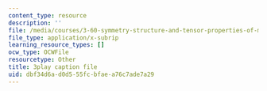 ```yaml
---
content_type: resource
description: ''
file: /media/courses/3-60-symmetry-structure-and-tensor-properties-of-materials-fall-2005/dbf34d6ad0d555fcbfaea76c7ade7a29_9JXMg32f09w.vtt
file_type: application/x-subrip
learning_resource_types: []
ocw_type: OCWFile
resourcetype: Other
title: 3play caption file
uid: dbf34d6a-d0d5-55fc-bfae-a76c7ade7a29
---
```

